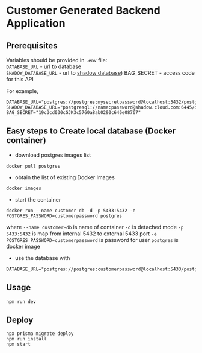 # Customer Generated Backend Application

## Prerequisites

Variables should be provided in `.env` file:  
`DATABASE_URL` - url to database  
`SHADOW_DATABASE_URL` - url to [shadow database](https://www.prisma.io/docs/concepts/components/prisma-migrate/shadow-database))
BAG_SECRET - access code for this API

For example,
```
DATABASE_URL="postgres://postgres:mysecretpassword@localhost:5432/postgres"
SHADOW_DATABASE_URL="postgresql://name:password@shadow.cloud.com:6445/database"
BAG_SECRET="19c3cd030cGJK3c5760a8ab0290c646e08767"

```

## Easy steps to Create local database (Docker container)

- download postgres images list
```
docker pull postgres
```

- obtain the list of existing Docker Images
```
docker images
```

- start the container
```
docker run --name customer-db -d -p 5433:5432 -e POSTGRES_PASSWORD=customerpassword postgres
```
where 
`--name customer-db` is name of container
`-d` is detached mode
`-p 5433:5432` is map from internal 5432 to external 5433 port
`-e POSTGRES_PASSWORD=customerpassword` is password for user
`postgres` is docker image

- use the database with
```
DATABASE_URL="postgres://postgres:customerpassword@localhost:5433/postgres"
```

## Usage
```
npm run dev
```

## Deploy
```
npx prisma migrate deploy
npm run install
npm start
```
